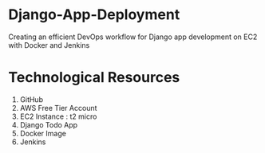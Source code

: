 # Django-App-Deployment
Creating an efficient DevOps workflow for Django app development on EC2 with Docker and Jenkins
# Technological Resources
1) GitHub
2) AWS Free Tier Account
3) EC2 Instance : t2 micro
4) Django Todo App
5) Docker Image
6) Jenkins

